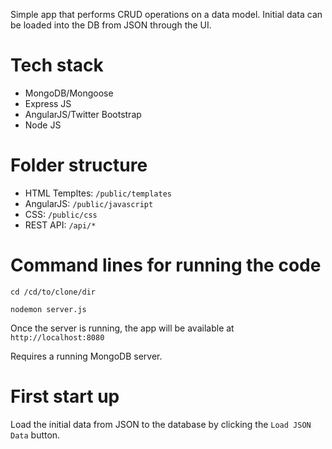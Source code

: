 Simple app that performs CRUD operations on a data model. Initial data can be loaded into the DB from JSON through the UI.

# Tech stack

- MongoDB/Mongoose
- Express JS
- AngularJS/Twitter Bootstrap
- Node JS

# Folder structure

- HTML Templtes: ` /public/templates `
- AngularJS: ` /public/javascript `
- CSS: ` /public/css `
- REST API: ` /api/* `

# Command lines for running the code

` cd /cd/to/clone/dir `

` nodemon server.js `

Once the server is running, the app will be available at ` http://localhost:8080 `

Requires a running MongoDB server.

# First start up

Load the initial data from JSON to the database by clicking the ` Load JSON Data ` button.